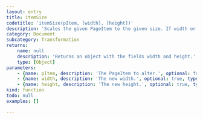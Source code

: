 ```yaml
---
layout: entry
title: itemSize
codetitle: 'itemSize(pItem, [width], [height])'
description: 'Scales the given PageItem to the given size. If width or height is not given as argument the current size is returned.'
category: Document
subcategory: Transformation
returns:
    name: null
    description: 'Returns an object with the fields width and height.'
    type: [Object]
parameters:
    - {name: pItem, description: 'The PageItem to alter.', optional: false, type: [PageItem]}
    - {name: width, description: 'The new width.', optional: true, type: [Number]}
    - {name: height, description: 'The new height.', optional: true, type: [Number]}
kind: function
todo: null
examples: []

---
```

